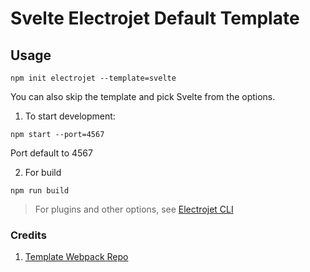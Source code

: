 # Svelte Electrojet Default Template

## Usage

```
npm init electrojet --template=svelte
```

You can also skip the template and pick Svelte from the options.

1. To start development:

```
npm start --port=4567
```

Port default to 4567

2. For build

```
npm run build
```

> For plugins and other options, see [Electrojet CLI](https://github.com/BoyWithSilverWings/create-electrojet)

### Credits

1. [Template Webpack Repo](https://github.com/sveltejs/template-webpack)

